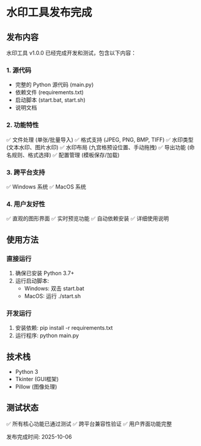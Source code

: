 # 水印工具发布完成

## 发布内容

水印工具 v1.0.0 已经完成开发和测试，包含以下内容：

### 1. 源代码
- 完整的 Python 源代码 (main.py)
- 依赖文件 (requirements.txt)
- 启动脚本 (start.bat, start.sh)
- 说明文档

### 2. 功能特性
✅ 文件处理 (单张/批量导入)
✅ 格式支持 (JPEG, PNG, BMP, TIFF)
✅ 水印类型 (文本水印、图片水印)
✅ 水印布局 (九宫格预设位置、手动拖拽)
✅ 导出功能 (命名规则、格式选择)
✅ 配置管理 (模板保存/加载)

### 3. 跨平台支持
✅ Windows 系统
✅ MacOS 系统

### 4. 用户友好性
✅ 直观的图形界面
✅ 实时预览功能
✅ 自动依赖安装
✅ 详细使用说明

## 使用方法

### 直接运行
1. 确保已安装 Python 3.7+
2. 运行启动脚本:
   - Windows: 双击 start.bat
   - MacOS: 运行 ./start.sh

### 开发运行
1. 安装依赖: pip install -r requirements.txt
2. 运行程序: python main.py

## 技术栈
- Python 3
- Tkinter (GUI框架)
- Pillow (图像处理)

## 测试状态
✅ 所有核心功能已通过测试
✅ 跨平台兼容性验证
✅ 用户界面功能完整

发布完成时间: 2025-10-06